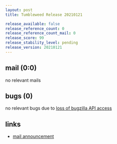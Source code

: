 ```yaml
---
layout: post
title: Tumbleweed Release 20210121

release_available: false
release_reference_count: 0
release_reference_count_mail: 0
release_score: 99
release_stability_level: pending
release_version: 20210121
---
```


## mail (0:0)

no relevant mails

## bugs (0)

<!--more-->

no relevant bugs due to [loss of bugzilla API access](https://bugzilla.opensuse.org/show_bug.cgi?id=1157722)



## links

- [mail announcement](https://github.com/boombatower/tumbleweed-review/issues/10)
